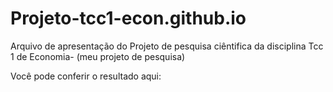 # Projeto-tcc1-econ.github.io
Arquivo de apresentação do Projeto de pesquisa ciêntifica da disciplina Tcc 1 de Economia- (meu projeto de pesquisa)

Você pode conferir o resultado aqui: 
